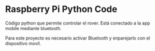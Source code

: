 # Raspberry Pi  Python Code

Código python que permite controlar el rover. Está conectado a la app mobile mediante bluetooth.

Para este proyecto es necesario activar Bluetooth y enparejarlo con el dispositivo movil.

